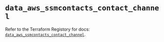 # `data_aws_ssmcontacts_contact_channel`

Refer to the Terraform Registory for docs: [`data_aws_ssmcontacts_contact_channel`](https://registry.terraform.io/providers/hashicorp/aws/5.7.0/docs/data-sources/ssmcontacts_contact_channel).
